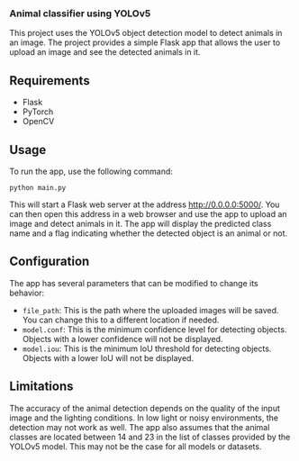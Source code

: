 ### Animal classifier using YOLOv5

This project uses the YOLOv5 object detection model to detect animals in an image. The project provides a simple Flask app that allows the user to upload an image and see the detected animals in it.

## Requirements
- Flask
- PyTorch
- OpenCV

## Usage
To run the app, use the following command:
```
python main.py
```
This will start a Flask web server at the address http://0.0.0.0:5000/. You can then open this address in a web browser and use the app to upload an image and detect animals in it. The app will display the predicted class name and a flag indicating whether the detected object is an animal or not.

## Configuration
The app has several parameters that can be modified to change its behavior:

- `file_path`: This is the path where the uploaded images will be saved. You can change this to a different location if needed.
- `model.conf`: This is the minimum confidence level for detecting objects. Objects with a lower confidence will not be displayed.
- `model.iou`: This is the minimum IoU threshold for detecting objects. Objects with a lower IoU will not be displayed.

## Limitations
The accuracy of the animal detection depends on the quality of the input image and the lighting conditions. In low light or noisy environments, the detection may not work as well. The app also assumes that the animal classes are located between 14 and 23 in the list of classes provided by the YOLOv5 model. This may not be the case for all models or datasets.
